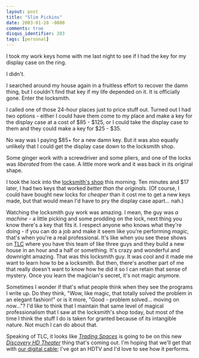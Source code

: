 ```yaml
---
layout: post
title: "Slim Pickins"
date: 2003-01-28 -0800
comments: true
disqus_identifier: 203
tags: [personal]
---
```

I took my work keys home with me last night to see if I had the key for
my display case on the ring.

 I didn't.

 I searched around my house again in a fruitless effort to recover the
damn thing, but I couldn't find that key if my life depended on it. It
is officially gone. Enter the locksmith.

 I called one of those 24-hour places just to price stuff out. Turned
out I had two options - either I could have them come to my place and
make a key for the display case at a cost of \$85 - \$125, or I could
take the display case to them and they could make a key for \$25 -
\$35.

 No way was I paying \$85+ for a new damn key. But it was also equally
unlikely that I could get the display case down to the locksmith shop.

 Some ginger work with a screwdriver and some pliers, and one of the
locks was *liberated* from the case. A little more work and it was back
in its original shape.

 I took the lock into the [locksmith's
shop](http://www.yellowpages-ads.com/01233384) this morning. Ten minutes
and \$17 later, I had two keys that worked *better than the originals*.
(Of course, I could have bought new locks for *cheaper* than it cost me
to get a new keys made, but that would mean I'd have to pry the display
case apart... nah.)

 Watching the locksmith guy work was amazing. I mean, the guy was *a
machine* - a little picking and some prodding on the lock, next thing
you know there's a key that fits it. I respect anyone who knows what
they're doing - if you can do a job and make it seem like you're
performing *magic*, that's when you're a real professional. It's like
when you see these shows on [TLC](http://tlc.discovery.com/) where you
have this team of like three guys and they build a new house in an hour
and a half or something. It's crazy and wonderful and downright amazing.
That was this locksmith guy. It was cool and it made me want to learn
how to be a locksmith. But then, there's another part of me that really
doesn't want to know how he did it so I can retain that sense of
mystery. Once you learn the magician's secret, it's not magic anymore.

 Sometimes I wonder if that's what people think when they see the
programs I write up. Do they think, "Wow, like magic, that totally
solved the problem in an elegant fashion!" or is it more, "Good -
problem solved... moving on now..."? I'd like to think that I maintain
that same level of magical professionalism that I saw at the locksmith's
shop today, but most of the time I think the stuff I do is taken for
granted because of its intangible nature. Not much I can do about that.

 Speaking of TLC, it looks like [*Trading
Spaces*](http://tlc.discovery.com/fansites/tradingspaces/tradingspaces.html)
is going to be on this new [*Discovery HD
Theater*](http://dhd.discovery.com/) thing that's coming out. I'm hoping
that we'll get that with [our digital
cable](http://www.attbroadband.com/); I've got an HDTV and I'd love to
see how it performs.
